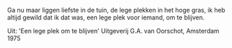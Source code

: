 Ga nu maar liggen liefste in de tuin,
de lege plekken in het hoge gras, ik heb
altijd gewild dat ik dat was, een lege
plek voor iemand, om te blijven.

Uit: 'Een lege plek om te blijven'
Uitgeverij G.A. van Oorschot, Amsterdam 1975